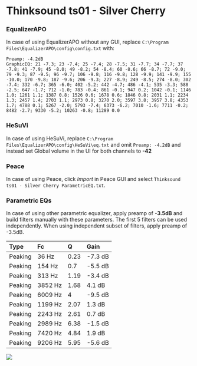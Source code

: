 # Thinksound ts01 - Silver Cherry

### EqualizerAPO
In case of using EqualizerAPO without any GUI, replace `C:\Program Files\EqualizerAPO\config\config.txt`
with:
```
Preamp: -4.2dB
GraphicEQ: 21 -7.3; 23 -7.4; 25 -7.4; 28 -7.5; 31 -7.7; 34 -7.7; 37 -7.8; 41 -7.9; 45 -8.0; 49 -8.2; 54 -8.4; 60 -8.6; 66 -8.7; 72 -9.0; 79 -9.3; 87 -9.5; 96 -9.7; 106 -9.8; 116 -9.8; 128 -9.9; 141 -9.9; 155 -10.0; 170 -9.8; 187 -9.6; 206 -9.3; 227 -8.9; 249 -8.5; 274 -8.0; 302 -7.4; 332 -6.7; 365 -6.0; 402 -5.2; 442 -4.7; 486 -4.1; 535 -3.3; 588 -2.5; 647 -1.7; 712 -1.0; 783 -0.4; 861 -0.1; 947 0.2; 1042 -0.1; 1146 1.0; 1261 1.1; 1387 0.8; 1526 0.6; 1678 0.6; 1846 0.8; 2031 1.1; 2234 1.3; 2457 1.4; 2703 1.1; 2973 0.8; 3270 2.0; 3597 3.8; 3957 3.8; 4353 1.7; 4788 0.1; 5267 -2.0; 5793 -7.4; 6373 -6.2; 7010 -1.6; 7711 -0.2; 8482 -2.7; 9330 -5.2; 10263 -0.8; 11289 0.0
```

### HeSuVi
In case of using HeSuVi, replace `C:\Program Files\EqualizerAPO\config\HeSuVi\eq.txt` and omit `Preamp:
-4.2dB` and instead set Global volume in the UI for both channels to **-42**

### Peace
In case of using Peace, click *Import* in Peace GUI and select `Thinksound ts01 - Silver Cherry ParametricEQ.txt`.

### Parametric EQs
In case of using other parametric equalizer, apply preamp of **-3.5dB** and build filters manually
with these parameters. The first 5 filters can be used independently.
When using independent subset of filters, apply preamp of -3.5dB.

| Type    | Fc      |    Q | Gain    |
|:--------|:--------|:-----|:--------|
| Peaking | 36 Hz   | 0.23 | -7.3 dB |
| Peaking | 154 Hz  | 0.7  | -5.5 dB |
| Peaking | 313 Hz  | 1.19 | -3.4 dB |
| Peaking | 3852 Hz | 1.68 | 4.1 dB  |
| Peaking | 6009 Hz | 4    | -9.5 dB |
| Peaking | 1199 Hz | 2.07 | 1.3 dB  |
| Peaking | 2243 Hz | 2.61 | 0.7 dB  |
| Peaking | 2989 Hz | 6.38 | -1.5 dB |
| Peaking | 7420 Hz | 4.84 | 1.9 dB  |
| Peaking | 9206 Hz | 5.95 | -5.6 dB |

![](https://raw.githubusercontent.com/jaakkopasanen/AutoEq/master/results/headphonecom/sbaf-serious/Thinksound%20ts01%20-%20Silver%20Cherry/Thinksound%20ts01%20-%20Silver%20Cherry.png)